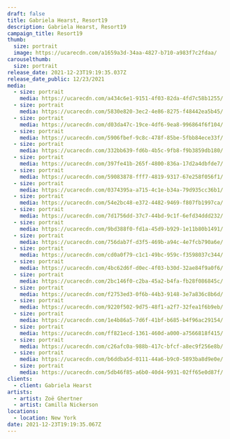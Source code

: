 ```yaml
---
draft: false
title: Gabriela Hearst, Resort19
description: Gabriela Hearst, Resort19
campaign_title: Resort19
thumb:
  size: portrait
  image: https://ucarecdn.com/a1659a3d-34aa-4827-b710-a983f7c2fdaa/
carouselthumb:
  size: portrait
release_date: 2021-12-23T19:19:35.037Z
release_date_public: 12/23/2021
media:
  - size: portrait
    media: https://ucarecdn.com/a434c6e1-9151-4f03-82da-4fd7c58b1255/
  - size: portrait
    media: https://ucarecdn.com/5830e820-3ec2-4e86-8275-f48442ea5b45/
  - size: portrait
    media: https://ucarecdn.com/d03da47c-19ce-4df6-9ea8-996864f6f104/
  - size: portrait
    media: https://ucarecdn.com/5906fbef-9c8c-478f-85be-5fbb84ece33f/
  - size: portrait
    media: https://ucarecdn.com/332bb639-fd6b-4b5c-9fb8-f9b3859db180/
  - size: portrait
    media: https://ucarecdn.com/397fe41b-265f-4800-836a-17d2a4dbfde7/
  - size: portrait
    media: https://ucarecdn.com/59083878-fff7-4819-9317-67e258f056f1/
  - size: portrait
    media: https://ucarecdn.com/0374395a-a715-4c1e-b34a-79d935cc36b1/
  - size: portrait
    media: https://ucarecdn.com/54e2bc48-e372-4482-9469-f807fb1997ca/
  - size: portrait
    media: https://ucarecdn.com/7d1756dd-37c7-44bd-9c1f-6efd34ddd232/
  - size: portrait
    media: https://ucarecdn.com/9bd388f0-fd1a-45d9-b929-1e11b80b1491/
  - size: portrait
    media: https://ucarecdn.com/756dab7f-d3f5-469b-a94c-4e7fcb790a6e/
  - size: portrait
    media: https://ucarecdn.com/cd0a0f79-c1c1-49bc-959c-f3598037c344/
  - size: portrait
    media: https://ucarecdn.com/4bc62d6f-d0ec-4f03-b30d-32ae84f9a0f6/
  - size: portrait
    media: https://ucarecdn.com/2bc146f0-c2ba-45a2-b4fa-fb28f086845c/
  - size: portrait
    media: https://ucarecdn.com/f2753ed3-0f6b-44b3-9148-3e7a836c8b6d/
  - size: portrait
    media: https://ucarecdn.com/9220f502-9d75-48f1-a2f7-32fea1f6b9eb/
  - size: portrait
    media: https://ucarecdn.com/1e4b86a5-7d6f-41bf-b685-b4f96ac29154/
  - size: portrait
    media: https://ucarecdn.com/ff821ecd-1361-460d-a000-a7566818f415/
  - size: portrait
    media: https://ucarecdn.com/c26afc0a-988b-417c-bfcf-a8ec9f256e8b/
  - size: portrait
    media: https://ucarecdn.com/b6ddba5d-0111-44a6-b9c0-5893ba8d9e0e/
  - size: portrait
    media: https://ucarecdn.com/5db46f85-a6b0-40d4-9931-02ff65e0d87f/
clients:
  - client: Gabriela Hearst
artists:
  - artist: Zoë Ghertner
  - artist: Camilla Nickerson
locations:
  - location: New York
date: 2021-12-23T19:19:35.067Z
---
```


